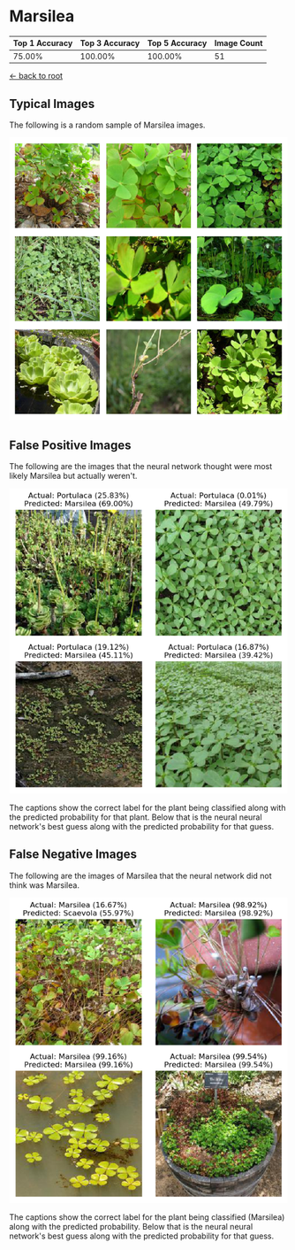 
# Marsilea

| Top 1 Accuracy | Top 3 Accuracy | Top 5 Accuracy | Image Count | 
| --- | --- | --- | --- |
| 75.00% | 100.00% | 100.00% | 51 | 

[← back to root](https://github.com/HACC2018/ohia.ai#results)

## Typical Images
The following is a random sample of Marsilea images.
<p align="center"> <img src="../../../figures/typical/Marsilea.png?raw=true"> </p>

## False Positive Images
The following are the images that the neural network thought were most likely Marsilea but actually weren't.  
<p align="center"> <img src="../../../figures/false_positives/Marsilea.png?raw=true"> </p>
The captions show the correct label for the plant being classified along with the predicted probability for that plant.  Below that is the neural neural network's best guess along with the predicted probability for that guess.

## False Negative Images
The following are the images of Marsilea that the neural network did not think was Marsilea.  
<p align="center"> <img src="../../../figures/false_negatives/Marsilea.png?raw=true"> </p>
The captions show the correct label for the plant being classified (Marsilea) along with the predicted probability.  Below that is the neural neural network's best guess along with the predicted probability for that guess.
